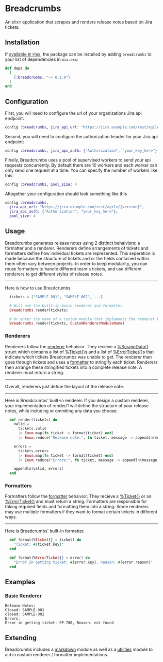 # Breadcrumbs

An elixir application that scrapes and renders release notes based on Jira tickets.

## Installation

If [available in Hex](https://hex.pm/docs/publish), the package can be installed
by adding `breadcrumbs` to your list of dependencies in `mix.exs`:

```elixir
def deps do
  [
    {:breadcrumbs, "~> 0.1.0"}
  ]
end
```

## Configuration

First, you will need to configure the url of your organizations Jira api endpoint:

```elixir
config :breadcrumbs, jira_api_url: "https://jira.example.com/rest/agile/{version}"
```

Second, you will need to configure the authorization header for your Jira api endpoint:

```Elixir
config :breadcrumbs, jira_api_auth: {"Authorization", "your_key_here"}
```

Finally, Breadcrumbs uses a pool of supervised workers to send your api requests concurrently.
By default there are 10 workers and each worker can only send one request at a time.
You can specify the number of workers like this:

```elixir
config :breadcrumbs, pool_size: 4
```

Altogether your configuration should look something like this

```elixir
config :breadcrumbs,
  jira_api_url: "https://jira.example.com/rest/agile/{version}",
  jira_api_auth: {"Authorization", "your_key_here"},
  pool_size: 4
```

## Usage

Breadcrumbs generates release notes using 2 distinct behaiviors: a formatter and a renderer. Renderers define arrangements
of tickets and formatters define how individual tickets are represented. This seperation is made because the structure of tickets and or
the fields contained within them often vary between projects. In order to keep modularity, you can reuse formatters to handle
different team's tickets, and use different renderers to get different styles of release notes.

---

Here is how to use Breadcrumbs


```elixir
  tickets = ["SAMPLE-001", "SAMPLE-002", ...]

  # Will use the built-in basic renderer and formatter
  Breadcrumbs.render(tickets)

  # Or enter the name of a custom module that implements the renderer behaivior
  Breadcrumbs.render(tickets, CustomRendererModuleName)
```

### Renderers

Renderers follow the [renderer](lib/breadcrumbs/schema/renderer_spec.ex) behaivior. They recieve a 
[%ScrapeData{}](lib/breadcrumbs/schema/scrape_data.ex) struct which contains a list of [%Ticket{}](lib/breadcrumbs/schema/ticket.ex)s
and a list of [%ErrorTicket{}](lib/breadcrumbs/schema/ticket.ex)s that indicate which tickets Breadcrumbs was unable to get.
The renderer then goes through tickets and uses a [formatter](lib/breadcrumbs/schema/formatter_spec.ex) to stringify each ticket. 
Renderers then arrange these stringified tickets into a complete release note. A renderer must return a string.

---

Overall, renderers just define the layout of the release note.

--- 

Here is Breadcrumbs' built-in renderer. If you design a custom renderer, your implementation of 
render/1 will define the structure of your release notes, while including or ommiting any data you choose.  

```elixir
  def render(tickets) do
    valid =
      tickets.valid
      |> Enum.map(fn ticket -> format(ticket) end)
      |> Enum.reduce("Release note:", fn ticket, message -> appendln(message, ticket) end)

    errors =
      tickets.errors
      |> Enum.map(fn ticket -> format(ticket) end)
      |> Enum.reduce("Errors:", fn ticket, message -> appendln(message, ticket) end)

    appendln(valid, errors)
  end
```

### Formatters

Formatters follow the [formatter](lib/breadcrumbs/schema/formatter_spec.ex) behaivior. They recieve a [%Ticket{}](lib/breadcrumbs/schema/ticket.ex) 
or an [%ErrorTicket{}](lib/breadcrumbs/schema/error_ticket.ex) and must return a string. Formatters are responsible for taking required fields 
and formatting them into a string. Some renderers may use multiple formatters if they want to format certain tickets in different 
ways.

---

Here is Breadcrumbs' built-in formatter.

```elixir
  def format(%Ticket{} = ticket) do
    "Ticket: #{ticket.key}"
  end

  def format(%ErrorTicket{} = error) do
    "Error in getting ticket: #{error.key}, Reason: #{error.reason}"
  end
```

## Examples

### Basic Renderer

```
Release Notes:
Closed: SAMPLE-001
closed: SAMPLE-002
Errors:
Error in getting ticket: EP-780, Reason: not found
```

## Extending

Breadcrumbs includes a [markdown](lib/breadcrumbs/engine/markdown.ex) module as well as a [utilities](lib/breadcrumbs/engine/utils.ex)
module to aid in custom renderer / formatter implementations.